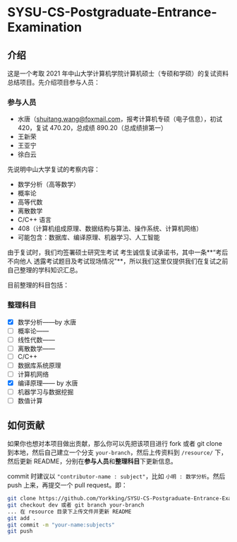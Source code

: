# SYSU-CS-Postgraduate-Entrance-Examination

## 介绍

这是一个考取 2021 年中山大学计算机学院计算机硕士（专硕和学硕）的复试资料总结项目。先介绍项目参与人员：

### 参与人员

- 水唐（shuitang.wang@foxmail.com，报考计算机专硕（电子信息），初试 420，复试 470.20，总成绩 890.20（总成绩排第一）
- 王新荣
- 王亚宁
- 徐白云

先说明中山大学复试的考察内容：

- 数学分析（高等数学）
- 概率论
- 高等代数
- 离散数学
- C/C++ 语言
- 408（计算机组成原理、数据结构与算法、操作系统、计算机网络）
- 可能包含：数据库、编译原理、机器学习、人工智能

由于复试时，我们均签署硕士研究生考试 考生诚信复试承诺书，其中一条**“考后不向他人 透露考试题目及考试现场情况"**，所以我们这里仅提供我们在复试之前自己整理的学科知识汇总。

目前整理的科目包括：

### 整理科目

- [x] 数学分析——by 水唐
- [ ] 概率论——
- [ ] 线性代数——
- [ ] 离散数学——
- [ ] C/C++ 
- [ ] 数据库系统原理
- [ ] 计算机网络
- [x] 编译原理—— by 水唐
- [ ] 机器学习与数据挖掘
- [ ] 数值计算

## 如何贡献

如果你也想对本项目做出贡献，那么你可以先把该项目进行 fork 或者 git clone 到本地，然后自己建立一个分支 `your-branch`，然后上传资料到 `/resource/` 下，然后更新 README，分别在**参与人员**和**整理科目**下更新信息。

commit 时建议以 `"contributor-name : subject"`，比如 `小明 : 数学分析`。然后 push 上来，再提交一个 pull request。即：

```bash
git clone https://github.com/Yorkking/SYSU-CS-Postgraduate-Entrance-Examination
git checkout dev 或者 git branch your-branch
... 在 resource 目录下上传文件并更新 README
git add .
git commit -m "your-name:subjects"
git push
```



